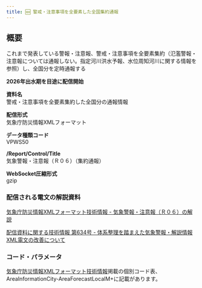 ```yaml
---
title: 🆕 警戒・注意事項を全要素した全国集約通報
---
```


## 概要
これまで発表している警報・注意報、警戒・注意事項を全要素集約（氾濫警報・注意報については通報しない。指定河川洪水予報、水位周知河川に関する情報を参照）し、全国分を定時通報する

**2026年出水期を目途に配信開始**

**資料名** <br/>
警戒・注意事項を全要素集約した全国分の通報情報
 
**配信形式** <br/>
気象庁防災情報XMLフォーマット

**データ種類コード** <br/>
VPWS50

**/Report/Control/Title** <br/>
気象警報・注意報（Ｒ０６）（集約通報）
 
**WebSocket圧縮形式** <br/>
gzip

### 配信される電文の解説資料
[気象庁防災情報XMLフォーマット技術情報 - 気象警報・注意報（Ｒ０６）の解説](https://dmdata.jp/docs/jma/manual/0206-0206.pdf)


[配信資料に関する技術情報 第634号 - 体系整理を踏まえた気象警報・解説情報XML電文の改善について](https://dmdata.jp/docs/jma/technical/634.pdf)
 
### コード・パラメータ
[気象庁防災情報XMLフォーマット技術情報](http://xml.kishou.go.jp/tec_material.html)掲載の個別コード表、AreaInformationCity-AreaForecastLocalM+に記載があります。
